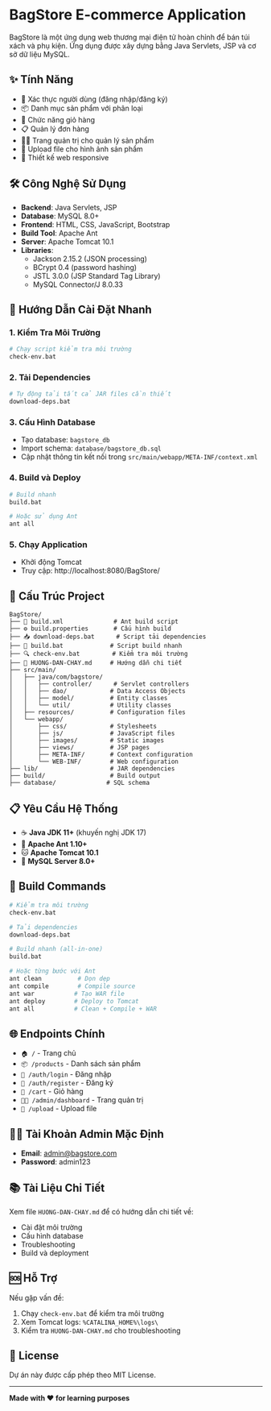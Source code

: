 # BagStore E-commerce Application

BagStore là một ứng dụng web thương mại điện tử hoàn chỉnh để bán túi xách và phụ kiện. Ứng dụng được xây dựng bằng Java Servlets, JSP và cơ sở dữ liệu MySQL.

## ✨ Tính Năng

- 🔐 Xác thực người dùng (đăng nhập/đăng ký)
- 📦 Danh mục sản phẩm với phân loại
- 🛒 Chức năng giỏ hàng
- 📋 Quản lý đơn hàng
- 👨‍💼 Trang quản trị cho quản lý sản phẩm
- 📁 Upload file cho hình ảnh sản phẩm
- 📱 Thiết kế web responsive

## 🛠️ Công Nghệ Sử Dụng

- **Backend**: Java Servlets, JSP
- **Database**: MySQL 8.0+
- **Frontend**: HTML, CSS, JavaScript, Bootstrap
- **Build Tool**: Apache Ant
- **Server**: Apache Tomcat 10.1
- **Libraries**: 
  - Jackson 2.15.2 (JSON processing)
  - BCrypt 0.4 (password hashing)
  - JSTL 3.0.0 (JSP Standard Tag Library)
  - MySQL Connector/J 8.0.33

## 🚀 Hướng Dẫn Cài Đặt Nhanh

### 1. Kiểm Tra Môi Trường
```bash
# Chạy script kiểm tra môi trường
check-env.bat
```

### 2. Tải Dependencies
```bash
# Tự động tải tất cả JAR files cần thiết
download-deps.bat
```

### 3. Cấu Hình Database
- Tạo database: `bagstore_db`
- Import schema: `database/bagstore_db.sql`
- Cập nhật thông tin kết nối trong `src/main/webapp/META-INF/context.xml`

### 4. Build và Deploy
```bash
# Build nhanh
build.bat

# Hoặc sử dụng Ant
ant all
```

### 5. Chạy Application
- Khởi động Tomcat
- Truy cập: http://localhost:8080/BagStore/

## 📁 Cấu Trúc Project

```
BagStore/
├── 🔧 build.xml              # Ant build script
├── ⚙️ build.properties       # Cấu hình build
├── 📥 download-deps.bat      # Script tải dependencies
├── 🚀 build.bat             # Script build nhanh
├── 🔍 check-env.bat         # Kiểm tra môi trường
├── 📖 HUONG-DAN-CHAY.md     # Hướng dẫn chi tiết
├── src/main/
│   ├── java/com/bagstore/
│   │   ├── controller/      # Servlet controllers
│   │   ├── dao/            # Data Access Objects
│   │   ├── model/          # Entity classes
│   │   └── util/           # Utility classes
│   ├── resources/          # Configuration files
│   └── webapp/
│       ├── css/            # Stylesheets
│       ├── js/             # JavaScript files
│       ├── images/         # Static images
│       ├── views/          # JSP pages
│       ├── META-INF/       # Context configuration
│       └── WEB-INF/        # Web configuration
├── lib/                    # JAR dependencies
├── build/                  # Build output
├── database/              # SQL schema
```

## 📋 Yêu Cầu Hệ Thống

- ☕ **Java JDK 11+** (khuyến nghị JDK 17)
- 🐜 **Apache Ant 1.10+**
- 🐱 **Apache Tomcat 10.1**
- 🐬 **MySQL Server 8.0+**

## 🔧 Build Commands

```bash
# Kiểm tra môi trường
check-env.bat

# Tải dependencies
download-deps.bat

# Build nhanh (all-in-one)
build.bat

# Hoặc từng bước với Ant
ant clean          # Dọn dẹp
ant compile        # Compile source
ant war           # Tạo WAR file
ant deploy        # Deploy to Tomcat
ant all           # Clean + Compile + WAR
```

## 🌐 Endpoints Chính

- `🏠 /` - Trang chủ
- `📦 /products` - Danh sách sản phẩm
- `🔐 /auth/login` - Đăng nhập
- `📝 /auth/register` - Đăng ký
- `🛒 /cart` - Giỏ hàng
- `👨‍💼 /admin/dashboard` - Trang quản trị
- `📁 /upload` - Upload file

## 👨‍💼 Tài Khoản Admin Mặc Định

- **Email**: admin@bagstore.com
- **Password**: admin123

## 📚 Tài Liệu Chi Tiết

Xem file `HUONG-DAN-CHAY.md` để có hướng dẫn chi tiết về:
- Cài đặt môi trường
- Cấu hình database
- Troubleshooting
- Build và deployment

## 🆘 Hỗ Trợ

Nếu gặp vấn đề:
1. Chạy `check-env.bat` để kiểm tra môi trường
2. Xem Tomcat logs: `%CATALINA_HOME%\logs\`
3. Kiểm tra `HUONG-DAN-CHAY.md` cho troubleshooting

## 📄 License

Dự án này được cấp phép theo MIT License.

---
**Made with ❤️ for learning purposes**
